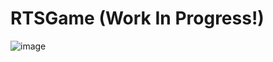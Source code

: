 # RTSGame (Work In Progress!)



![image](https://github.com/user-attachments/assets/56eb3046-cecc-46c0-9b47-4790fdbe463f)
